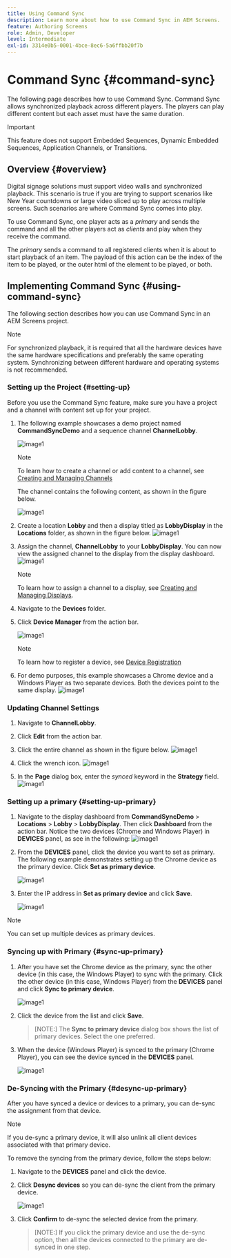 ```yaml
---
title: Using Command Sync
description: Learn more about how to use Command Sync in AEM Screens.
feature: Authoring Screens
role: Admin, Developer
level: Intermediate
exl-id: 3314e0b5-0001-4bce-8ec6-5a6ffbb20f7b
---
```

# Command Sync {#command-sync}

The following page describes how to use Command Sync. Command Sync allows synchronized playback across different players. The players can play different content but each asset must have the same duration.

>[!IMPORTANT]
>
>This feature does not support Embedded Sequences, Dynamic Embedded Sequences, Application Channels, or Transitions.

## Overview {#overview}

Digital signage solutions must support video walls and synchronized playback. This scenario is true if you are trying to support scenarios like New Year countdowns or large video sliced up to play across multiple screens. Such scenarios are where Command Sync comes into play.

To use Command Sync, one player acts as a *primary* and sends the command and all the other players act as *clients* and play when they receive the command. 

The *primary* sends a command to all registered clients when it is about to start playback of an item. The payload of this action can be the index of the item to be played, or the outer html of the element to be played, or both.

## Implementing Command Sync {#using-command-sync}

The following section describes how you can use Command Sync in an AEM Screens project.

>[!NOTE]
>
>For synchronized playback, it is required that all the hardware devices have the same hardware specifications and preferably the same operating system. Synchronizing between different hardware and operating systems is not recommended.

### Setting up the Project {#setting-up}

Before you use the Command Sync feature, make sure you have a project and a channel with content set up for your project.

1. The following example showcases a demo project named **CommandSyncDemo** and a sequence channel **ChannelLobby**.

   ![image1](assets/command-sync/command-sync1-1.png)

   >[!NOTE]
   >
   >To learn how to create a channel or add content to a channel, see [Creating and Managing Channels](/help/user-guide/managing-channels.md)

   The channel contains the following content, as shown in the figure below.

   ![image1](assets/command-sync/command-sync2-1.png)

1. Create a location **Lobby** and then a display titled as **LobbyDisplay** in the **Locations** folder, as shown in the figure below.
   ![image1](assets/command-sync/command-sync3-1.png)

1. Assign the channel, **ChannelLobby** to your **LobbyDisplay**. You can now view the assigned channel to the display from the display dashboard.
    ![image1](assets/command-sync/command-sync4-1.png)

   >[!NOTE]
   >
   >To learn how to assign a channel to a display, see [Creating and Managing Displays](/help/user-guide/managing-displays.md).

1. Navigate to the **Devices** folder.
1. Click **Device Manager** from the action bar.

   ![image1](assets/command-sync5.png)

   >[!NOTE]
   >
   >To learn how to register a device, see [Device Registration](/help/user-guide/device-registration.md)

1. For demo purposes, this example showcases a Chrome device and a Windows Player as two separate devices. Both the devices point to the same display.
   ![image1](assets/command-sync6.png)

### Updating Channel Settings

1. Navigate to **ChannelLobby**.
1. Click **Edit** from the action bar.
1. Click the entire channel as shown in the figure below.
   ![image1](assets/command-sync/command-sync7-1.png)

1. Click the wrench icon.
   ![image1](assets/command-sync/command-sync8-1.png)

1. In the **Page** dialog box, enter the *synced* keyword in the **Strategy** field.
   ![image1](assets/command-sync/command-sync9-1.png)


### Setting up a primary {#setting-up-primary}

1. Navigate to the display dashboard from **CommandSyncDemo** > **Locations**  > **Lobby** > **LobbyDisplay**. Then click **Dashboard** from the action bar.
Notice the two devices (Chrome and Windows Player) in **DEVICES** panel, as see in the following:
      ![image1](assets/command-sync/command-sync10-1.png)

1. From the **DEVICES** panel, click the device you want to set as primary. The following example demonstrates setting up the Chrome device as the primary device. Click **Set as primary device**.

    ![image1](assets/command-sync/command-sync11-1.png)

1. Enter the IP address in **Set as primary device** and click **Save**. 

   ![image1](assets/command-sync/command-sync12-1.png)

>[!NOTE]
>
>You can set up multiple devices as primary devices.

### Syncing up with Primary {#sync-up-primary}

1. After you have set the Chrome device as the primary, sync the other device (in this case, the Windows Player) to sync with the primary.
Click the other device (in this case, Windows Player) from the **DEVICES** panel and click **Sync to primary device**.

   ![image1](assets/command-sync/command-sync13-1.png)

1. Click the device from the list and click **Save**.

   >[NOTE:]
   > The **Sync to primary device** dialog box shows the list of primary devices. Select the one preferred.

1. When the device (Windows Player) is synced to the primary (Chrome Player), you can see the device synced in the **DEVICES** panel.

   ![image1](assets/command-sync/command-sync14-1.png)

### De-Syncing with the Primary {#desync-up-primary}

After you have synced a device or devices to a primary, you can de-sync the assignment from that device. 

>[!NOTE]
>
>If you de-sync a primary device, it will also unlink all client devices associated with that primary device.

To remove the syncing from the primary device, follow the steps below:

1. Navigate to the **DEVICES** panel and click the device.

1. Click **Desync devices** so you can de-sync the client from the primary device.

   ![image1](assets/command-sync/command-sync15-1.png)

1. Click **Confirm** to de-sync the selected device from the primary.

   >[NOTE:]
   > If you click the primary device and use the de-sync option, then all the devices connected to the primary are de-synced in one step.
